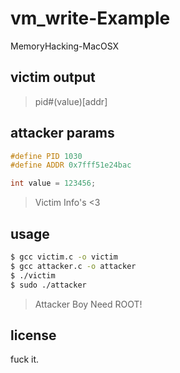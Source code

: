 # vm_write-Example

MemoryHacking-MacOSX

## victim output

> pid#(value)[addr]

## attacker params

```cpp
#define PID 1030
#define ADDR 0x7fff51e24bac

int value = 123456;
```

> Victim Info's <3

## usage

```sh
$ gcc victim.c -o victim 
$ gcc attacker.c -o attacker
$ ./victim
$ sudo ./attacker
```

> Attacker Boy Need ROOT!

## license

fuck it.